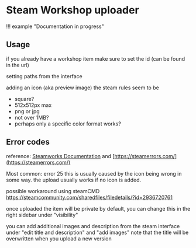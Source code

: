 # Steam Workshop uploader

[//]: # (TODO)
!!! example "Documentation in progress"

## Usage

if you already have a workshop item make sure to set the id (can be found in the url)

setting paths from the interface

adding an icon (aka preview image)
the steam rules seem to be
- square?
- 512x512px max
- png or jpg
- not over 1MB? 
- perhaps only a specific color format works?

## Error codes
reference: [Steamworks Documentation](https://partner.steamgames.com/doc/api/steam_api#EResult) and [https://steamerrors.com/](https://steamerrors.com/)

Most common: error 25
this is usually caused by the icon being wrong in some way. the upload usually works if no icon is added.

[//]: # (https://partner.steamgames.com/doc/api/ISteamUGC#SetItemPreview)

possible workaround using steamCMD
https://steamcommunity.com/sharedfiles/filedetails/?id=2936720761

once uploaded the item will be private by default, you can change this in the right sidebar under "visibility"

you can add additional images and description from the steam interface under "edit title and description" and "add images"
note that the title will be overwritten when you upload a new version

[//]: # (steam tags?)



